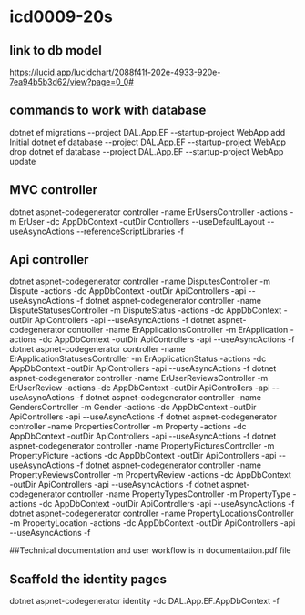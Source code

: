 # icd0009-20s

## link to db model
https://lucid.app/lucidchart/2088f41f-202e-4933-920e-7ea94b5b3d62/view?page=0_0#


## commands to work with database
dotnet ef migrations --project DAL.App.EF --startup-project WebApp add Initial
dotnet ef database --project DAL.App.EF --startup-project WebApp drop
dotnet ef database --project DAL.App.EF --startup-project WebApp update


## MVC controller
dotnet aspnet-codegenerator controller -name ErUsersController -actions -m ErUser -dc AppDbContext -outDir Controllers --useDefaultLayout --useAsyncActions --referenceScriptLibraries -f

## Api controller
dotnet aspnet-codegenerator controller -name DisputesController -m Dispute -actions -dc AppDbContext -outDir ApiControllers -api --useAsyncActions -f
dotnet aspnet-codegenerator controller -name DisputeStatusesController -m DisputeStatus -actions -dc AppDbContext -outDir ApiControllers -api --useAsyncActions -f
dotnet aspnet-codegenerator controller -name ErApplicationsController -m ErApplication -actions -dc AppDbContext -outDir ApiControllers -api --useAsyncActions -f
dotnet aspnet-codegenerator controller -name ErApplicationStatusesController -m ErApplicationStatus -actions -dc AppDbContext -outDir ApiControllers -api --useAsyncActions -f
dotnet aspnet-codegenerator controller -name ErUserReviewsController -m ErUserReview -actions -dc AppDbContext -outDir ApiControllers -api --useAsyncActions -f
dotnet aspnet-codegenerator controller -name GendersController -m Gender -actions -dc AppDbContext -outDir ApiControllers -api --useAsyncActions -f
dotnet aspnet-codegenerator controller -name PropertiesController -m Property -actions -dc AppDbContext -outDir ApiControllers -api --useAsyncActions -f
dotnet aspnet-codegenerator controller -name PropertyPicturesController -m PropertyPicture -actions -dc AppDbContext -outDir ApiControllers -api --useAsyncActions -f
dotnet aspnet-codegenerator controller -name PropertyReviewsController -m PropertyReview -actions -dc AppDbContext -outDir ApiControllers -api --useAsyncActions -f
dotnet aspnet-codegenerator controller -name PropertyTypesController -m PropertyType -actions -dc AppDbContext -outDir ApiControllers -api --useAsyncActions -f
dotnet aspnet-codegenerator controller -name PropertyLocationsController -m PropertyLocation -actions -dc AppDbContext -outDir ApiControllers -api --useAsyncActions -f

##Technical documentation and user workflow is in documentation.pdf file

## Scaffold the identity pages
dotnet aspnet-codegenerator identity -dc DAL.App.EF.AppDbContext -f